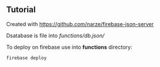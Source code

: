 ## Tutorial

Created with https://github.com/narze/firebase-json-server

Dsatabase is file into **functions/db.json*/*

To deploy on firebase use into **functions** directory:
```
firebase deploy
```
